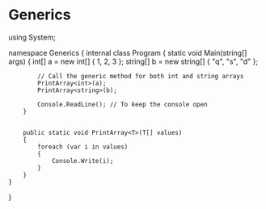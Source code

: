 # Generics
using System;
 
namespace Generics
{
    internal class Program
    {
        static void Main(string[] args)
        {
            int[] a = new int[] { 1, 2, 3 };
            string[] b = new string[] { "q", "s", "d" };
 
            // Call the generic method for both int and string arrays
            PrintArray<int>(a);
            PrintArray<string>(b);
 
            Console.ReadLine(); // To keep the console open
        }
 
        
        public static void PrintArray<T>(T[] values)
        {
            foreach (var i in values)
            {
                Console.Write(i);
            }
        }
    }
}
